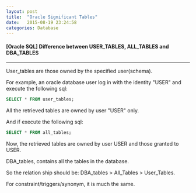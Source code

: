 ```yaml
---
layout: post
title:  "Oracle Significant Tables"
date:   2015-08-19 23:24:58
categories: Database
---
```


#### [Oracle SQL] Difference between USER_TABLES, ALL_TABLES and DBA_TABLES
---

User_tables are those owned by the specified user(schema).

For example, an oracle database user log in with the identity "USER" and execute the following sql:

```sql
SELECT * FROM user_tables;
```

All the retrieved tables are owned by user "USER" only.

And if execute the following sql:

```sql
SELECT * FROM all_tables;
```

Now, the retrieved tables are owned by user USER and those granted to USER.

DBA_tables, contains all the tables in the database.

So the relation ship should be: DBA_tables > All_Tables > User_Tables.

For constraint/triggers/synonym, it is much the same.
